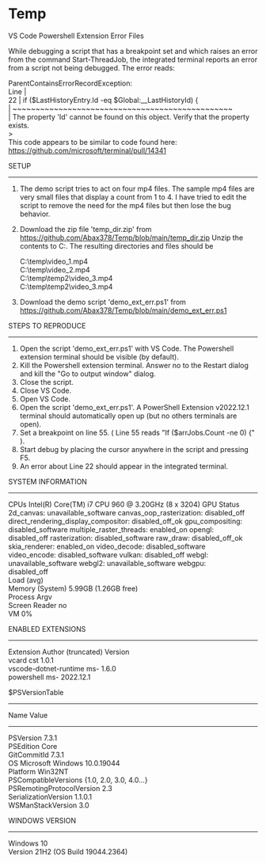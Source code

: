 # Temp
VS Code Powershell Extension Error Files

While debugging a script that has a breakpoint set and which raises an error from the command Start-ThreadJob, the integrated terminal reports an error from a script not being debugged. The error reads:

ParentContainsErrorRecordException:  
    Line |  
      22 |          if ($LastHistoryEntry.Id -eq $Global:__LastHistoryId) {  
         |              ~~~~~~~~~~~~~~~~~~~~~~~~~~~~~~~~~~~~~~~~~~~~~~~~  
         | The property 'Id' cannot be found on this object. Verify that the property exists.  
    >  
This code appears to be similar to code found here:  
https://github.com/microsoft/terminal/pull/14341  
  
SETUP
************************************************
1) The demo script tries to act on four mp4 files. The sample mp4 files are very small files that display a count from 1 to 4. I have tried to edit the script to remove the need for the mp4 files but then lose the bug behavior.

2) Download the zip file 'temp_dir.zip' from https://github.com/Abax378/Temp/blob/main/temp_dir.zip
Unzip the contents to C:\. The resulting directories and files should be

    C:\temp\video_1.mp4  
    C:\temp\video_2.mp4  
    C:\temp\temp2\video_3.mp4  
    C:\temp\temp2\video_3.mp4  

3) Download the demo script 'demo_ext_err.ps1' from https://github.com/Abax378/Temp/blob/main/demo_ext_err.ps1

STEPS TO REPRODUCE
************************************************
1) Open the script 'demo_ext_err.ps1' with VS Code. The Powershell extension terminal should be visible (by default).
2) Kill the Powershell extension terminal. Answer no to the Restart dialog and kill the "Go to output window" dialog.
3) Close the script.
4) Close VS Code.
5) Open VS Code.
6) Open the script 'demo_ext_err.ps1'. A PowerShell Extension v2022.12.1 terminal should automatically open up (but no others terminals are open).
7) Set a breakpoint on line 55. (  Line 55 reads "If ($arrJobs.Count -ne 0) {"  ).
8) Start debug by placing the cursor anywhere in the script and pressing F5.
9) An error about Line 22 should appear in the integrated terminal.

SYSTEM INFORMATION
************************************************
CPUs	Intel(R) Core(TM) i7 CPU 960 @ 3.20GHz (8 x 3204)
GPU Status	2d_canvas: unavailable_software canvas_oop_rasterization: disabled_off  
                                    direct_rendering_display_compositor: disabled_off_ok gpu_compositing:  
                                    disabled_software multiple_raster_threads: enabled_on opengl:  
                                    disabled_off rasterization: disabled_software raw_draw: disabled_off_ok  
                                    skia_renderer: enabled_on video_decode: disabled_software  
                                    video_encode: disabled_software vulkan: disabled_off webgl:  
                                    unavailable_software webgl2: unavailable_software webgpu:  
                                    disabled_off  
Load (avg)	
Memory (System)	5.99GB (1.26GB free)  
Process Argv  
Screen Reader	no  
VM	0%  

ENABLED EXTENSIONS
************************************************
Extension	Author (truncated)	Version  
vcard	cst	1.0.1  
vscode-dotnet-runtime	ms-	1.6.0  
powershell	ms-	2022.12.1  
  
$PSVersionTable
************************************************
Name                           Value  
----                           -----  
PSVersion                      7.3.1  
PSEdition                      Core  
GitCommitId                    7.3.1  
OS                             Microsoft Windows 10.0.19044  
Platform                       Win32NT  
PSCompatibleVersions           {1.0, 2.0, 3.0, 4.0…}      
PSRemotingProtocolVersion      2.3  
SerializationVersion           1.1.0.1  
WSManStackVersion              3.0  
  
WINDOWS VERSION
************************************************
Windows 10  
Version 21H2 (OS Build 19044.2364)
